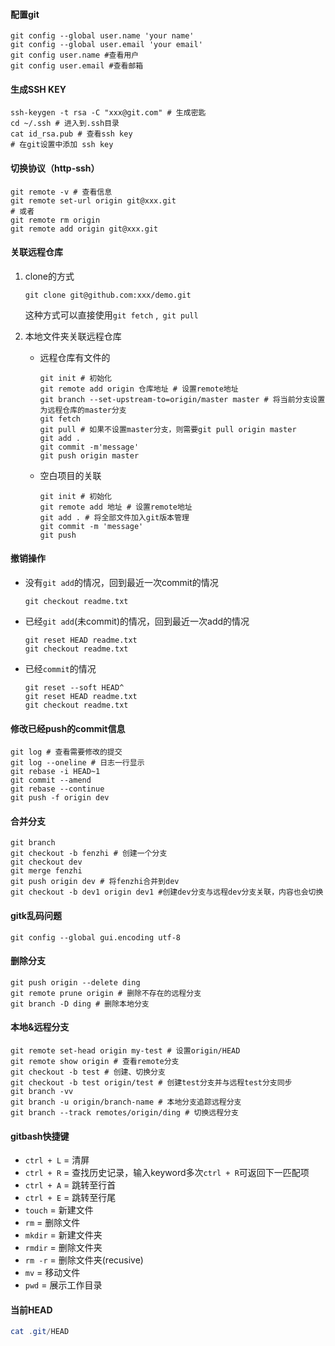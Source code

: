 #### 配置git

```shell
git config --global user.name 'your name'
git config --global user.email 'your email'
git config user.name #查看用户
git config user.email #查看邮箱
```

#### 生成SSH KEY

```shell
ssh-keygen -t rsa -C "xxx@git.com" # 生成密匙
cd ~/.ssh # 进入到.ssh目录
cat id_rsa.pub # 查看ssh key
# 在git设置中添加 ssh key
```

#### 切换协议（http-ssh）

```shell
git remote -v # 查看信息
git remote set-url origin git@xxx.git
# 或者
git remote rm origin
git remote add origin git@xxx.git
```

#### 关联远程仓库

1. clone的方式

   ```shell
   git clone git@github.com:xxx/demo.git
   ```

   这种方式可以直接使用`git fetch` ,` git pull`

2. 本地文件夹关联远程仓库

   - 远程仓库有文件的

     ```shell
     git init # 初始化
     git remote add origin 仓库地址 # 设置remote地址
     git branch --set-upstream-to=origin/master master # 将当前分支设置为远程仓库的master分支
     git fetch
     git pull # 如果不设置master分支，则需要git pull origin master
     git add .
     git commit -m'message'
     git push origin master
     ```

   - 空白项目的关联

     ```shell
     git init # 初始化
     git remote add 地址 # 设置remote地址
     git add . # 将全部文件加入git版本管理
     git commit -m 'message'
     git push
     ```

#### 撤销操作

- 没有`git add`的情况，回到最近一次commit的情况

  ```shell
  git checkout readme.txt
  ```

- 已经`git add`(未commit)的情况，回到最近一次add的情况

  ```shell
  git reset HEAD readme.txt
  git checkout readme.txt
  ```

- 已经`commit`的情况

  ```shell
  git reset --soft HEAD^
  git reset HEAD readme.txt
  git checkout readme.txt
  ```

#### 修改已经push的commit信息

```shell
git log # 查看需要修改的提交
git log --oneline # 日志一行显示
git rebase -i HEAD~1
git commit --amend
git rebase --continue
git push -f origin dev
```

#### 合并分支

```shell
git branch
git checkout -b fenzhi # 创建一个分支
git checkout dev
git merge fenzhi
git push origin dev # 将fenzhi合并到dev
git checkout -b dev1 origin dev1 #创建dev分支与远程dev分支关联，内容也会切换
```

#### gitk乱码问题

```shell
git config --global gui.encoding utf-8
```

#### 删除分支

```shell
git push origin --delete ding
git remote prune origin # 删除不存在的远程分支
git branch -D ding # 删除本地分支
```

#### 本地&远程分支

```shell
git remote set-head origin my-test # 设置origin/HEAD
git remote show origin # 查看remote分支
git checkout -b test # 创建、切换分支
git checkout -b test origin/test # 创建test分支并与远程test分支同步
git branch -vv
git branch -u origin/branch-name # 本地分支追踪远程分支
git branch --track remotes/origin/ding # 切换远程分支
```

#### gitbash快捷键

- `ctrl + L`  = 清屏
- `ctrl + R` = 查找历史记录，输入keyword多次`ctrl + R`可返回下一匹配项
- `ctrl + A` = 跳转至行首
- `ctrl + E` = 跳转至行尾
- `touch` = 新建文件
- `rm` = 删除文件
- `mkdir` = 新建文件夹
- `rmdir` = 删除文件夹
- `rm -r` = 删除文件夹(recusive)
- `mv` = 移动文件
- `pwd` = 展示工作目录

#### 当前HEAD

```powershell
cat .git/HEAD
```


